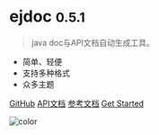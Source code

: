 

# ejdoc <small>0.5.1</small>

> java doc与API文档自动生成工具。

- 简单、轻便 
- 支持多种格式
- 众多主题

[GitHub](https://github.com/wiliam2015/ejdoc)
<a href="api/doc/markdown/index.html" target="_blank">API文档</a>
<a href="refdoc/index.html" target="_blank">参考文档</a>
[Get Started](#ejdoc)

<!-- 背景色 -->

![color](#f0f0f0)